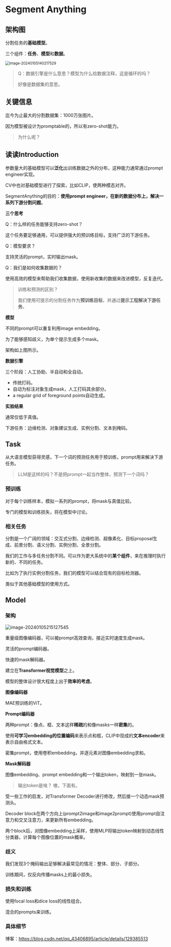 # Segment Anything



## 架构图

分割任务的**基础模型**。

三个组件：**任务**、**模型**和**数据**。

<img src="https://cdn.jsdelivr.net/gh/twtsuif/picture/twtsuif2024-01-05/4911be0bbf5cd71c29d58423790f4d22--5ce0--image-20240105140217529.png" alt="image-20240105140217529" style="zoom: 80%;" />

> Q：数据引擎是什么意思？模型为什么给数据注释，这是循环的吗？
>
> 好像是数据集的意思。



## 关键信息

迄今为止最大的分割数据集：1000万张图片。

因为模型被设计为promptable的，所以有zero-shot能力。

> 为什么呢？



## 读读Introduction

参数量大的基础模型可以**泛化**出训练数据之外的分布，这种能力通常通过prompt engineer实现。

CV中也对基础模型进行了探索，比如CLIP，使两种模态对齐。

SegmentAnything的目的：**使用prompt engineer，在新的数据分布上，解决一系列下游分割问题**。



**三个思考**

Q：什么样的任务能够支持zero-shot？

这个任务要足够通用，可以提供强大的预训练目标，支持广泛的下游任务。

Q：模型要求？

支持灵活的prompt，实时输出mask。

Q：我们是如何收集数据的？

使用高效的模型来帮助我们收集数据，使用新收集的数据来改进模型，反复迭代。



> 训练和预测的区别？
>
> 我们使用可提示的分割任务作为**预训练目标**，并通过**提示工程解决下游任务**。



**模型**

不同的prompt可以重复利用image embedding。

为了能够感知歧义，为单个提示生成多个mask。

架构如上图所示。



**数据引擎**

三个阶段：人工协助、半自动和全自动。

- 传统打码。
- 自动为标注对象生成mask，人工打码其余部分。
- a regular grid of foreground points自动生成。



**实验结果**

通常仅低于真值。

下游任务：边缘检测、对象建议生成、实例分割、文本到掩码。



## Task

从大语言模型获得灵感，下一个词的预测任务用于预训练，prompt用来解决下游任务。

> LLM是这样的吗？不是把prompt一起当作整体，预测下一个词吗？



### 预训练

对于每个训练样本，模拟一系列的prompt，将mask与真值比较。

专门的模型和训练损失，将在模型中讨论。



### 相关任务

分割是一个广阔的领域：交互式分割、边缘检测、超像素化、目标proposal生成、前景分割、语义分割、实例分割、全景分割。

我们的工作与多任务分割不同。可以作为更大系统中的**某个组件**，来在推理时执行新的、不同的任务。

比如为了执行实例分割任务，我们的模型可以结合现有的目标检测器。

类似于其他基础模型的使用方式。



## Model

### 架构

![image-20240105215127545](https://cdn.jsdelivr.net/gh/twtsuif/picture/twtsuif2024-01-05/cc871a778c1c7acee6c69c8663e24c1f--bb0f--image-20240105215127545.png)

重量级图像编码器，可以被prompt高效查询，接近实时速度生成mask。

灵活的prompt编码器。

快速的mask解码器。



建立在**Transformer视觉模型**之上。

模型的整体设计很大程度上出于**效率的考虑**。



**图像编码器**

MAE预训练的ViT。



**Prompt编码器**

两种prompt：像点、框、文本这样**稀疏**的和像masks一样**密集**的。

使用**可学习embedding的位置编码**来表示点和框，CLIP中现成的**文本encoder**来表示自由格式文本。

密集prompt，使用卷积embedding，并逐元素对图像embedding求和。



**Mask解码器**

图像embedding、prompt embedding和一个输出token，映射到一张mask。

> 输出token是啥？	嗷，下面有。

受一些工作的启发，对Transformer Decoder进行修改，然后接一个动态mask预测头。

Decoder block在两个方向上(prompt2image和image2prompt)使用prompt自注意力和交叉注意力，来更新所有embedding。

两个block后，对图像embedding上采样，使用MLP将输出token映射到动态线性分类器，计算每个图像位置的mask概率。



### 歧义

我们发现3个掩码输出足够解决最常见的情况：整体、部分、子部分。

训练期间，仅反向传播masks上的最小损失。



### 损失和训练

使用focal loss和dice loss的线性组合。

混合的prompts来训练。



### 具体细节

博客：https://blog.csdn.net/qq_43406895/article/details/129385513